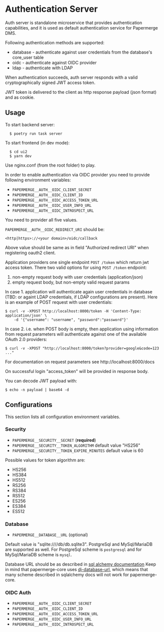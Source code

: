 # Authentication Server

Auth server is standalone microservice that provides
authentication capabilities, and it is used as default authentication service
for Papermerge DMS.

Following authentication methods are supported:

* database - authenticate against user credentials from the database's
  core_user table
* oidc - authenticate against OIDC provider
* ldap - authenticate with LDAP

When authentication succeeds, auth server responds with a valid
cryptographically signed JWT access token.

JWT token is delivered to the client as http response payload (json format)
and as cookie.

## Usage

To start backend server:
```
  $ poetry run task server
```
To start frontend (in dev mode):
```
  $ cd ui2
  $ yarn dev
```
Use nginx.conf (from the root folder) to play.  

In order to enable authentication via OIDC provider you need to
provide following environment variables:

* `PAPERMERGE__AUTH__OIDC_CLIENT_SECRET`
* `PAPERMERGE__AUTH__OIDC_CLIENT_ID`
* `PAPERMERGE__AUTH__OIDC_ACCESS_TOKEN_URL`
* `PAPERMERGE__AUTH__OIDC_USER_INFO_URL`
* `PAPERMERGE__AUTH__OIDC_INTROSPECT_URL`

You need to provider all five values.

`PAPERMERGE__AUTH__OIDC_REDIRECT_URI` should be:

    <http|https>://<your domain>/oidc/callback

Above value should be same as in field "Authorized redirect URI" when
registering oauth2 client.


Application providers one single endpoint `POST /token` which return jwt access
token. There two valid options for using `POST /token` endpoint:

1. non-empty request body with user credentials (application/json)
2. empty request body, but non-empty valid request params

In case 1. application will authenticate again user credentials in database
(TBD: or againt LDAP credentials, if LDAP configurations are present).
Here is an example of POST request with user credentials:

    $ curl -v -XPOST http://localhost:8000/token -H 'Content-Type: application/json' \
        -d '{"username": "username", "password":"password"}'

In case 2. i.e. when POST body is empty, then application using information from
request parameters will authenticate against one of the available OAuth 2.0
providers:

    $ curl -v -XPOST "http://localhost:8000/token?provider=google&code=123 ..."

For documentation on request parameters see http://localhost:8000/docs

On successful login "access_token" will be provided in response body.

You can decode JWT payload with:

    $ echo -n payload | base64 -d

## Configurations

This section lists all configuration environment variables.

### Security

* `PAPERMERGE__SECURITY__SECRET` (**required**)
* `PAPERMERGE__SECURITY__TOKEN_ALGORITHM` default value "HS256"
* `PAPERMERGE__SECURITY__TOKEN_EXPIRE_MINUTES` default value is 60

Possible values for token algorithm are:

* HS256
* HS384
* HS512
* RS256
* RS384
* RS512
* ES256
* ES384
* ES512

### Database

* `PAPERMERGE__DATABASE__URL` (optional)

Default value is "sqlite:////db/db.sqlite3". PostgreSql and MySql/MariaDB are
supported as well.  For PostgreSql scheme is `postgresql` and for MySql/MariaDB
scheme is `mysql`.

Database URL should be as described in [sql alchemy documentation](https://docs.sqlalchemy.org/en/20/core/engines.html#database-urls)
Keep in mind that papermerge-core uses [dj-database-url](https://pypi.org/project/dj-database-url/),
which means that many scheme described in sqlalchemy docs will not
work for papermerge-core.


### OIDC Auth

* `PAPERMERGE__AUTH__OIDC_CLIENT_SECRET`
* `PAPERMERGE__AUTH__OIDC_CLIENT_ID`
* `PAPERMERGE__AUTH__OIDC_ACCESS_TOKEN_URL`
* `PAPERMERGE__AUTH__OIDC_USER_INFO_URL`
* `PAPERMERGE__AUTH__OIDC_INTROSPECT_URL`
